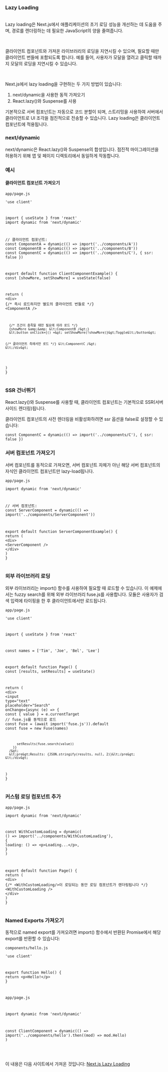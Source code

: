 <h3 data-ke-size="size23">Lazy Loading</h3>
<p data-ke-size="size16"><br />Lazy loading은 Next.js에서 애플리케이션의 초기 로딩 성능을 개선하는 데 도움을 주며, 경로를 렌더링하는 데 필요한 JavaScript의 양을 줄여줍니다.</p>
<p data-ke-size="size16">&nbsp;</p>
<p data-ke-size="size16">클라이언트 컴포넌트와 가져온 라이브러리의 로딩을 지연시킬 수 있으며, 필요할 때만 클라이언트 번들에 포함되도록 합니다. 예를 들어, 사용자가 모달을 열려고 클릭할 때까지 모달의 로딩을 지연시킬 수 있습니다.</p>
<p data-ke-size="size16">&nbsp;</p>
<p data-ke-size="size16">Next.js에서 lazy loading을 구현하는 두 가지 방법이 있습니다:</p>
<ol style="list-style-type: decimal;" data-ke-list-type="decimal">
<li>next/dynamic을 사용한 동적 가져오기</li>
<li>React.lazy()와 Suspense를 사용</li>
</ol>
<p data-ke-size="size16">기본적으로 서버 컴포넌트는 자동으로 코드 분할이 되며, 스트리밍을 사용하여 서버에서 클라이언트로 UI 조각을 점진적으로 전송할 수 있습니다. Lazy loading은 클라이언트 컴포넌트에 적용됩니다.</p>
<h3 data-ke-size="size23">next/dynamic</h3>
<p data-ke-size="size16">next/dynamic은 React.lazy()와 Suspense의 합성입니다. 점진적 마이그레이션을 허용하기 위해 앱 및 페이지 디렉토리에서 동일하게 작동합니다.</p>
<h3 data-ke-size="size23">예시</h3>
<h4 data-ke-size="size20">클라이언트 컴포넌트 가져오기</h4>
<pre class="javascript"><code>app/page.js
<p>'use client'</p>
<p>import { useState } from 'react'
import dynamic from 'next/dynamic'</p>
<p>// 클라이언트 컴포넌트:
const ComponentA = dynamic(() =&gt; import('../components/A'))
const ComponentB = dynamic(() =&gt; import('../components/B'))
const ComponentC = dynamic(() =&gt; import('../components/C'), { ssr: false })</p>
<p>export default function ClientComponentExample() {
const [showMore, setShowMore] = useState(false)</p>
<p>return (
&lt;div&gt;
{/* 즉시 로드하지만 별도의 클라이언트 번들로 */}
&lt;ComponentA /&gt;</p>
<pre><code>  {/* 조건이 충족될 때만 필요에 따라 로드 */}
  {showMore &amp;amp;&amp;amp; &amp;lt;ComponentB /&amp;gt;}
  &amp;lt;button onClick={() =&amp;gt; setShowMore(!showMore)}&amp;gt;Toggle&amp;lt;/button&amp;gt;

  {/* 클라이언트 측에서만 로드 */}
  &amp;lt;ComponentC /&amp;gt;
&amp;lt;/div&amp;gt;
</code></pre>
<p>)
}</code></pre></p>
<h3 data-ke-size="size23">SSR 건너뛰기</h3>
<p data-ke-size="size16">React.lazy()와 Suspense를 사용할 때, 클라이언트 컴포넌트는 기본적으로 SSR(서버 사이드 렌더링)됩니다.</p>
<p data-ke-size="size16">클라이언트 컴포넌트의 사전 렌더링을 비활성화하려면 ssr 옵션을 false로 설정할 수 있습니다:</p>
<pre class="coffeescript"><code>const ComponentC = dynamic(() =&gt; import('../components/C'), { ssr: false })</code></pre>
<h3 data-ke-size="size23">서버 컴포넌트 가져오기</h3>
<p data-ke-size="size16">서버 컴포넌트를 동적으로 가져오면, 서버 컴포넌트 자체가 아닌 해당 서버 컴포넌트의 자식인 클라이언트 컴포넌트만 lazy-load됩니다.</p>
<pre class="javascript"><code>app/page.js
<p>import dynamic from 'next/dynamic'</p>
<p>// 서버 컴포넌트:
const ServerComponent = dynamic(() =&gt; import('../components/ServerComponent'))</p>
<p>export default function ServerComponentExample() {
return (
&lt;div&gt;
&lt;ServerComponent /&gt;
&lt;/div&gt;
)
}</code></pre></p>
<h3 data-ke-size="size23">외부 라이브러리 로딩</h3>
<p data-ke-size="size16">외부 라이브러리는 import() 함수를 사용하여 필요할 때 로드할 수 있습니다. 이 예제에서는 fuzzy search를 위해 외부 라이브러리 fuse.js를 사용합니다. 모듈은 사용자가 검색 입력에 타이핑을 한 후 클라이언트에서만 로드됩니다.</p>
<pre class="cs"><code>app/page.js
<p>'use client'</p>
<p>import { useState } from 'react'</p>
<p>const names = ['Tim', 'Joe', 'Bel', 'Lee']</p>
<p>export default function Page() {
const [results, setResults] = useState()</p>
<p>return (
&lt;div&gt;
&lt;input
type=&quot;text&quot;
placeholder=&quot;Search&quot;
onChange={async (e) =&gt; {
const { value } = e.currentTarget
// fuse.js를 동적으로 로드
const Fuse = (await import('fuse.js')).default
const fuse = new Fuse(names)</p>
<pre><code>      setResults(fuse.search(value))
    }}
  /&amp;gt;
  &amp;lt;pre&amp;gt;Results: {JSON.stringify(results, null, 2)}&amp;lt;/pre&amp;gt;
&amp;lt;/div&amp;gt;
</code></pre>
<p>)
}</code></pre></p>
<h3 data-ke-size="size23">커스텀 로딩 컴포넌트 추가</h3>
<pre class="javascript"><code>app/page.js
<p>import dynamic from 'next/dynamic'</p>
<p>const WithCustomLoading = dynamic(
() =&gt; import('../components/WithCustomLoading'),
{
loading: () =&gt; &lt;p&gt;Loading...&lt;/p&gt;,
}
)</p>
<p>export default function Page() {
return (
&lt;div&gt;
{/* &lt;WithCustomLoading/&gt;이 로딩되는 동안 로딩 컴포넌트가 렌더링됩니다 */}
&lt;WithCustomLoading /&gt;
&lt;/div&gt;
)
}</code></pre></p>
<h3 data-ke-size="size23">Named Exports 가져오기</h3>
<p data-ke-size="size16">동적으로 named export를 가져오려면 import() 함수에서 반환된 Promise에서 해당 export를 반환할 수 있습니다:</p>
<pre class="javascript"><code>components/hello.js
<p>'use client'</p>
<p>export function Hello() {
return &lt;p&gt;Hello!&lt;/p&gt;
}</p>
<p>app/page.js</p>
<p>import dynamic from 'next/dynamic'</p>
<p>const ClientComponent = dynamic(() =&gt;
import('../components/hello').then((mod) =&gt; mod.Hello)
)</code></pre></p>
<p data-ke-size="size16">&nbsp;</p>
<p data-ke-size="size16">이 내용은 다음 사이트에서 가져온 것입니다: <a href="https://nextjs.org/docs/app/building-your-application/optimizing/lazy-loading">Next.js Lazy Loading</a></p>